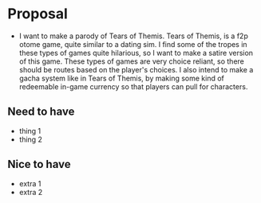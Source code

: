 # Proposal
- I want to make a parody of Tears of Themis. Tears of Themis, is a f2p otome game, quite similar to a dating sim. I find some of the tropes in these types of games quite hilarious, so I want to make a satire version of this game. These types of games are very choice reliant, so there should be routes based on the player's choices. I also intend to make a gacha system like in Tears of Themis, by making some kind of redeemable in-game currency so that players can pull for characters.

## Need to have
- thing 1
- thing 2

## Nice to have
- extra 1
- extra 2
